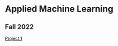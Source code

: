# Applied Machine Learning
## Fall 2022
[Project 1](https://zametzger.github.io/AppliedML/Project1)
